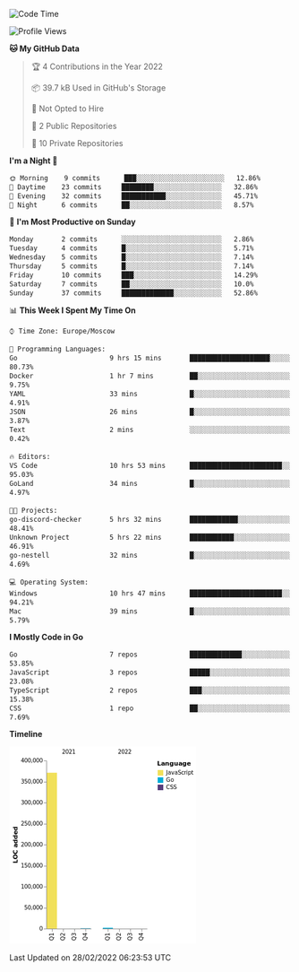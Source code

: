 <!--START_SECTION:waka-->
![Code Time](http://img.shields.io/badge/Code%20Time-193%20hrs%203%20mins-blue)

![Profile Views](http://img.shields.io/badge/Profile%20Views-2-blue)

**🐱 My GitHub Data** 

> 🏆 4 Contributions in the Year 2022
 > 
> 📦 39.7 kB Used in GitHub's Storage 
 > 
> 🚫 Not Opted to Hire
 > 
> 📜 2 Public Repositories 
 > 
> 🔑 10 Private Repositories  
 > 
**I'm a Night 🦉** 

```text
🌞 Morning    9 commits      ███░░░░░░░░░░░░░░░░░░░░░░   12.86% 
🌆 Daytime    23 commits     ████████░░░░░░░░░░░░░░░░░   32.86% 
🌃 Evening    32 commits     ███████████░░░░░░░░░░░░░░   45.71% 
🌙 Night      6 commits      ██░░░░░░░░░░░░░░░░░░░░░░░   8.57%

```
📅 **I'm Most Productive on Sunday** 

```text
Monday       2 commits      ░░░░░░░░░░░░░░░░░░░░░░░░░   2.86% 
Tuesday      4 commits      █░░░░░░░░░░░░░░░░░░░░░░░░   5.71% 
Wednesday    5 commits      █░░░░░░░░░░░░░░░░░░░░░░░░   7.14% 
Thursday     5 commits      █░░░░░░░░░░░░░░░░░░░░░░░░   7.14% 
Friday       10 commits     ███░░░░░░░░░░░░░░░░░░░░░░   14.29% 
Saturday     7 commits      ██░░░░░░░░░░░░░░░░░░░░░░░   10.0% 
Sunday       37 commits     █████████████░░░░░░░░░░░░   52.86%

```


📊 **This Week I Spent My Time On** 

```text
⌚︎ Time Zone: Europe/Moscow

💬 Programming Languages: 
Go                       9 hrs 15 mins       ████████████████████░░░░░   80.73% 
Docker                   1 hr 7 mins         ██░░░░░░░░░░░░░░░░░░░░░░░   9.75% 
YAML                     33 mins             █░░░░░░░░░░░░░░░░░░░░░░░░   4.91% 
JSON                     26 mins             █░░░░░░░░░░░░░░░░░░░░░░░░   3.87% 
Text                     2 mins              ░░░░░░░░░░░░░░░░░░░░░░░░░   0.42%

🔥 Editors: 
VS Code                  10 hrs 53 mins      ███████████████████████░░   95.03% 
GoLand                   34 mins             █░░░░░░░░░░░░░░░░░░░░░░░░   4.97%

🐱‍💻 Projects: 
go-discord-checker       5 hrs 32 mins       ████████████░░░░░░░░░░░░░   48.41% 
Unknown Project          5 hrs 22 mins       ███████████░░░░░░░░░░░░░░   46.91% 
go-nestell               32 mins             █░░░░░░░░░░░░░░░░░░░░░░░░   4.69%

💻 Operating System: 
Windows                  10 hrs 47 mins      ███████████████████████░░   94.21% 
Mac                      39 mins             █░░░░░░░░░░░░░░░░░░░░░░░░   5.79%

```

**I Mostly Code in Go** 

```text
Go                       7 repos             █████████████░░░░░░░░░░░░   53.85% 
JavaScript               3 repos             █████░░░░░░░░░░░░░░░░░░░░   23.08% 
TypeScript               2 repos             ███░░░░░░░░░░░░░░░░░░░░░░   15.38% 
CSS                      1 repo              ██░░░░░░░░░░░░░░░░░░░░░░░   7.69%

```


**Timeline**

![Chart not found](https://raw.githubusercontent.com/jeezft/jeezft/main/charts/bar_graph.png) 


 Last Updated on 28/02/2022 06:23:53 UTC
<!--END_SECTION:waka-->
